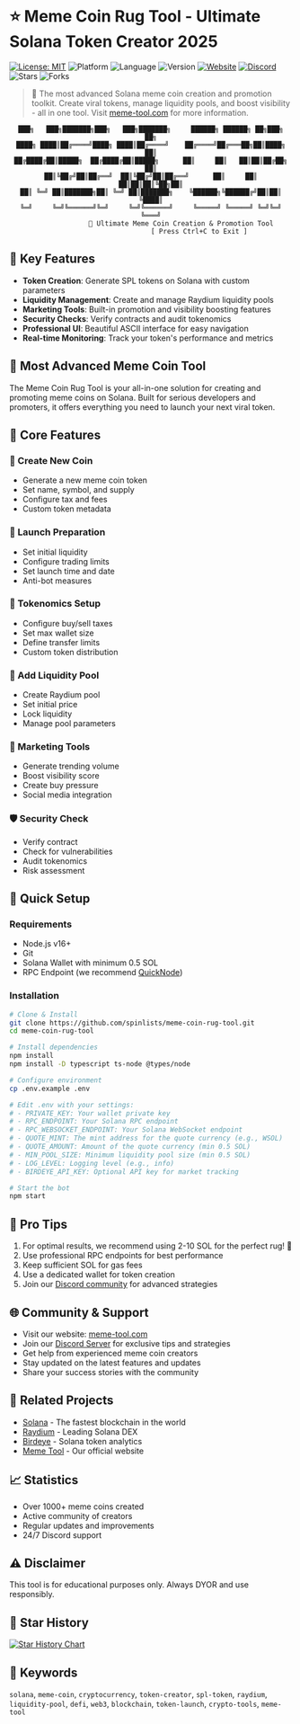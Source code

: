 # ⭐ Meme Coin Rug Tool - Ultimate Solana Token Creator 2025

[![License: MIT](https://img.shields.io/badge/License-MIT-yellow.svg)](https://opensource.org/licenses/MIT)
![Platform](https://img.shields.io/badge/platform-Solana-blue)
![Language](https://img.shields.io/badge/language-TypeScript-blue)
![Version](https://img.shields.io/badge/version-1.0.0-purple)
[![Website](https://img.shields.io/badge/Website-meme--tool.com-green)](https://meme-tool.com)
[![Discord](https://img.shields.io/discord/1193546650867740682?color=%237289DA&label=discord&logo=discord&logoColor=white)](https://discord.gg/5YvFTU9R)
![Stars](https://img.shields.io/github/stars/spinlists/meme-coin-rug-tool?style=social)
![Forks](https://img.shields.io/github/forks/spinlists/meme-coin-rug-tool?style=social)

> 🚀 The most advanced Solana meme coin creation and promotion toolkit. Create viral tokens, manage liquidity pools, and boost visibility - all in one tool. Visit [meme-tool.com](https://meme-tool.com) for more information.

<div align="center">

    ███╗   ███╗███████╗███╗   ███╗███████╗     ██████╗ ██████╗ ██╗███╗   ██╗
    ████╗ ████║██╔════╝████╗ ████║██╔════╝    ██╔════╝██╔═══██╗██║████╗  ██║
    ██╔████╔██║█████╗  ██╔████╔██║█████╗      ██║     ██║   ██║██║██╔██╗ ██║
    ██║╚██╔╝██║██╔══╝  ██║╚██╔╝██║██╔══╝      ██║     ██║   ██║██║██║╚██╗██║
    ██║ ╚═╝ ██║███████╗██║ ╚═╝ ██║███████╗    ╚██████╗╚██████╔╝██║██║ ╚████║
    ╚═╝     ╚═╝╚══════╝╚═╝     ╚═╝╚══════╝     ╚═════╝ ╚═════╝ ╚═╝╚═╝  ╚═══╝
                   🚀 Ultimate Meme Coin Creation & Promotion Tool
                            [ Press Ctrl+C to Exit ]

</div>

## 🎯 Key Features

- **Token Creation**: Generate SPL tokens on Solana with custom parameters
- **Liquidity Management**: Create and manage Raydium liquidity pools
- **Marketing Tools**: Built-in promotion and visibility boosting features
- **Security Checks**: Verify contracts and audit tokenomics
- **Professional UI**: Beautiful ASCII interface for easy navigation
- **Real-time Monitoring**: Track your token's performance and metrics

## 🚀 Most Advanced Meme Coin Tool

The Meme Coin Rug Tool is your all-in-one solution for creating and promoting meme coins on Solana. Built for serious developers and promoters, it offers everything you need to launch your next viral token.

## 🌟 Core Features

### 🎯 Create New Coin
- Generate a new meme coin token
- Set name, symbol, and supply
- Configure tax and fees
- Custom token metadata

### 🚀 Launch Preparation
- Set initial liquidity
- Configure trading limits
- Set launch time and date
- Anti-bot measures

### 💎 Tokenomics Setup
- Configure buy/sell taxes
- Set max wallet size
- Define transfer limits
- Custom token distribution

### 🌊 Add Liquidity Pool
- Create Raydium pool
- Set initial price
- Lock liquidity
- Manage pool parameters

### 📢 Marketing Tools
- Generate trending volume
- Boost visibility score
- Create buy pressure
- Social media integration

### 🛡️ Security Check
- Verify contract
- Check for vulnerabilities
- Audit tokenomics
- Risk assessment

## 🚀 Quick Setup

### Requirements
- Node.js v16+
- Git
- Solana Wallet with minimum 0.5 SOL
- RPC Endpoint (we recommend [QuickNode](https://quicknode.com))

### Installation
```bash
# Clone & Install
git clone https://github.com/spinlists/meme-coin-rug-tool.git
cd meme-coin-rug-tool

# Install dependencies
npm install
npm install -D typescript ts-node @types/node

# Configure environment
cp .env.example .env

# Edit .env with your settings:
# - PRIVATE_KEY: Your wallet private key
# - RPC_ENDPOINT: Your Solana RPC endpoint
# - RPC_WEBSOCKET_ENDPOINT: Your Solana WebSocket endpoint
# - QUOTE_MINT: The mint address for the quote currency (e.g., WSOL)
# - QUOTE_AMOUNT: Amount of the quote currency (min 0.5 SOL)
# - MIN_POOL_SIZE: Minimum liquidity pool size (min 0.5 SOL)
# - LOG_LEVEL: Logging level (e.g., info)
# - BIRDEYE_API_KEY: Optional API key for market tracking

# Start the bot
npm start
```

## 💫 Pro Tips
1. For optimal results, we recommend using 2-10 SOL for the perfect rug! 🚀
2. Use professional RPC endpoints for best performance
3. Keep sufficient SOL for gas fees
4. Use a dedicated wallet for token creation
5. Join our [Discord community](https://discord.gg/5YvFTU9R) for advanced strategies

## 🌐 Community & Support
- Visit our website: [meme-tool.com](https://meme-tool.com)
- Join our [Discord Server](https://discord.gg/5YvFTU9R) for exclusive tips and strategies
- Get help from experienced meme coin creators
- Stay updated on the latest features and updates
- Share your success stories with the community

## 🔗 Related Projects
- [Solana](https://solana.com) - The fastest blockchain in the world
- [Raydium](https://raydium.io) - Leading Solana DEX
- [Birdeye](https://birdeye.so) - Solana token analytics
- [Meme Tool](https://meme-tool.com) - Our official website

## 📈 Statistics
- Over 1000+ meme coins created
- Active community of creators
- Regular updates and improvements
- 24/7 Discord support

## ⚠️ Disclaimer
This tool is for educational purposes only. Always DYOR and use responsibly.

## 🌟 Star History

[![Star History Chart](https://api.star-history.com/svg?repos=spinlists/meme-coin-rug-tool&type=Date)](https://star-history.com/#spinlists/meme-coin-rug-tool&Date)

## 🔑 Keywords
`solana`, `meme-coin`, `cryptocurrency`, `token-creator`, `spl-token`, `raydium`, `liquidity-pool`, `defi`, `web3`, `blockchain`, `token-launch`, `crypto-tools`, `meme-tool`
